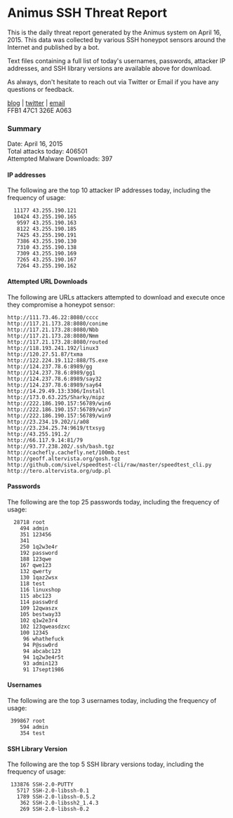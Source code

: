 # Animus SSH Threat Report

This is the daily threat report generated by the Animus system on April 16, 2015. This data was collected by various SSH honeypot sensors around the Internet and published by a bot.  

Text files containing a full list of today's usernames, passwords, attacker IP addresses, and SSH library versions are available above for download.  

As always, don't hesitate to reach out via Twitter or Email if you have any questions or feedback.  

[blog](http://morris.guru) | [twitter](https://twitter.com/andrew___morris) | [email](mailto:andrew@morris.guru)  
FFB1 47C1 326E A063  

### Summary

Date: April 16, 2015  
Total attacks today: 406501  
Attempted Malware Downloads: 397 

#### IP addresses
The following are the top 10 attacker IP addresses today, including the frequency of usage:
```
  11177 43.255.190.121
  10424 43.255.190.165
   9597 43.255.190.163
   8122 43.255.190.185
   7425 43.255.190.191
   7386 43.255.190.130
   7310 43.255.190.138
   7309 43.255.190.169
   7265 43.255.190.167
   7264 43.255.190.162
```

#### Attempted URL Downloads
The following are URLs attackers attempted to download and execute once they compromise a honeypot sensor:
```
http://111.73.46.22:8080/cccc
http://117.21.173.28:8080/conime
http://117.21.173.28:8080/Nbb
http://117.21.173.28:8080/Nmm
http://117.21.173.28:8080/routed
http://118.193.241.192/linux3
http://120.27.51.87/txma
http://122.224.19.112:888/TS.exe
http://124.237.78.6:8989/gg
http://124.237.78.6:8989/gg1
http://124.237.78.6:8989/say32
http://124.237.78.6:8989/say64
http://14.29.49.13:3306/Install
http://173.0.63.225/Sharky/mipz
http://222.186.190.157:56789/win6
http://222.186.190.157:56789/win7
http://222.186.190.157:56789/win9
http://23.234.19.202/i/a08
http://23.234.25.74:9619/ttxsyg
http://43.255.191.2/
http://66.117.9.14:81/79
http://93.77.238.202/.ssh/bash.tgz
http://cachefly.cachefly.net/100mb.test
http://geoff.altervista.org/gosh.tgz
http://github.com/sivel/speedtest-cli/raw/master/speedtest_cli.py
http://tero.altervista.org/udp.pl
```

#### Passwords
The following are the top 25 passwords today, including the frequency of usage:
```
  28718 root
    494 admin
    351 123456
    341 
    250 1q2w3e4r
    192 password
    188 123qwe
    167 qwe123
    132 qwerty
    130 1qaz2wsx
    118 test
    116 linuxshop
    115 abc123
    114 passw0rd
    109 12qwaszx
    105 bestway33
    102 q1w2e3r4
    102 123qweasdzxc
    100 12345
     96 whathefuck
     94 P@ssw0rd
     94 abcabc123
     94 1q2w3e4r5t
     93 admin123
     91 17sept1986
```

#### Usernames
The following are the top 3 usernames today, including the frequency of usage:
```
 399867 root
    594 admin
    354 test
```

#### SSH Library Version
The following are the top 5 SSH library versions today, including the frequency of usage:
```
 133876 SSH-2.0-PUTTY
   5717 SSH-2.0-libssh-0.1
   1789 SSH-2.0-libssh-0.5.2
    362 SSH-2.0-libssh2_1.4.3
    269 SSH-2.0-libssh-0.2
```
